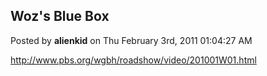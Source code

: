 ## Woz's Blue Box
Posted by **alienkid** on Thu February 3rd, 2011 01:04:27 AM

<http://www.pbs.org/wgbh/roadshow/video/201001W01.html>
